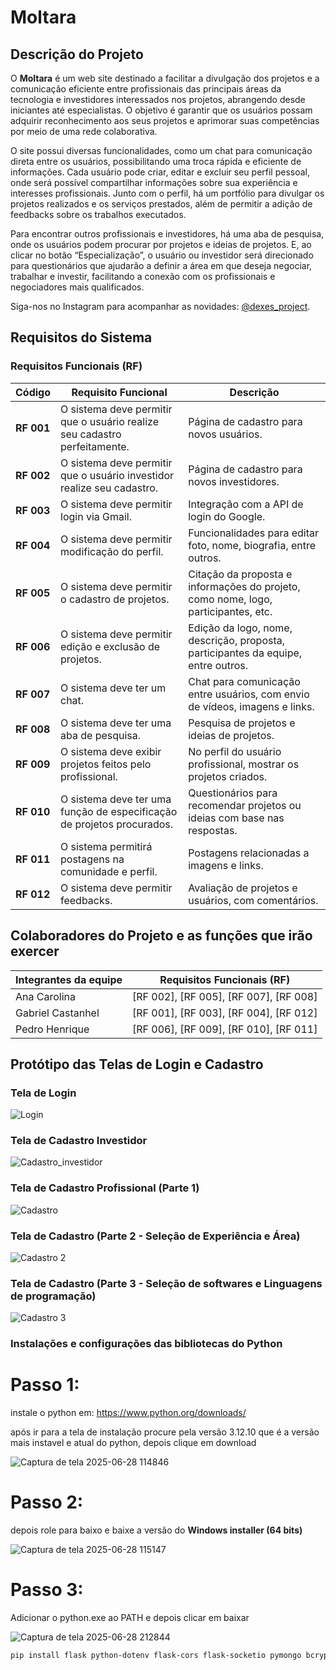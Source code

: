 # Moltara


## Descrição do Projeto

O **Moltara** é um web site destinado a facilitar a divulgação dos projetos e a comunicação eficiente entre profissionais das principais áreas da tecnologia e investidores interessados nos projetos, abrangendo desde iniciantes até especialistas. O objetivo é garantir que os usuários possam adquirir reconhecimento aos seus projetos e aprimorar suas competências por meio de uma rede colaborativa.

O site possui diversas funcionalidades, como um chat para comunicação direta entre os usuários, possibilitando uma troca rápida e eficiente de informações. Cada usuário pode criar, editar e excluir seu perfil pessoal, onde será possível compartilhar informações sobre sua experiência e interesses profissionais. Junto com o perfil, há um portfólio para divulgar os projetos realizados e os serviços prestados, além de permitir a adição de feedbacks sobre os trabalhos executados.

Para encontrar outros profissionais e investidores, há uma aba de pesquisa, onde os usuários podem procurar por projetos e ideias de projetos. E, ao clicar no botão “Especialização”, o usuário ou investidor será direcionado para questionários que ajudarão a definir a área em que deseja negociar, trabalhar e investir, facilitando a conexão com os profissionais e negociadores mais qualificados.

Siga-nos no Instagram para acompanhar as novidades: [@dexes_project](https://www.instagram.com/dexes_project?igsh=MXg1NzM1cG9icDRwMA==).

## Requisitos do Sistema

### Requisitos Funcionais (RF)


| Código      | Requisito Funcional                                                                 | Descrição                                                                                      |
|-------------|--------------------------------------------------------------------------------------|------------------------------------------------------------------------------------------------|
| **RF 001**  | O sistema deve permitir que o usuário realize seu cadastro perfeitamente.           | Página de cadastro para novos usuários.                                                       |
| **RF 002**  | O sistema deve permitir que o usuário investidor realize seu cadastro.              | Página de cadastro para novos investidores.                                                   |
| **RF 003**  | O sistema deve permitir login via Gmail.                                            | Integração com a API de login do Google.                                                      |
| **RF 004**  | O sistema deve permitir modificação do perfil.                                      | Funcionalidades para editar foto, nome, biografia, entre outros.                              |
| **RF 005**  | O sistema deve permitir o cadastro de projetos.                                     | Citação da proposta e informações do projeto, como nome, logo, participantes, etc.            |
| **RF 006**  | O sistema deve permitir edição e exclusão de projetos.                              | Edição da logo, nome, descrição, proposta, participantes da equipe, entre outros.             |
| **RF 007**  | O sistema deve ter um chat.                                                         | Chat para comunicação entre usuários, com envio de vídeos, imagens e links.                   |
| **RF 008**  | O sistema deve ter uma aba de pesquisa.                                             | Pesquisa de projetos e ideias de projetos.                                                    |
| **RF 009**  | O sistema deve exibir projetos feitos pelo profissional.                            | No perfil do usuário profissional, mostrar os projetos criados.                               |
| **RF 010**  | O sistema deve ter uma função de especificação de projetos procurados.              | Questionários para recomendar projetos ou ideias com base nas respostas.                      |
| **RF 011**  | O sistema permitirá postagens na comunidade e perfil.                               | Postagens relacionadas a imagens e links.                                                     |
| **RF 012**  | O sistema deve permitir feedbacks.                                                  | Avaliação de projetos e usuários, com comentários.                                            |
## Colaboradores do Projeto e as funções que irão exercer

| Integrantes da equipe | Requisitos Funcionais (RF)                |
|-----------------------|-------------------------------------------|
| Ana Carolina          | [RF 002], [RF 005], [RF 007], [RF 008]    |
| Gabriel Castanhel     | [RF 001], [RF 003], [RF 004], [RF 012]    |
| Pedro Henrique        | [RF 006], [RF 009], [RF 010], [RF 011]    |
## Protótipo das Telas de Login e Cadastro

### Tela de Login
![Login](./3-fase-sa/public/img/Login.png)

### Tela de Cadastro  Investidor
![Cadastro_investidor](./3-fase-sa/public/img/Tela_cadastro_investidor.png)

### Tela de Cadastro  Profissional (Parte 1)
![Cadastro](./3-fase-sa/public/img/Tela_cadastro_profissional_1.png)

### Tela de Cadastro (Parte 2 - Seleção de Experiência e Área)
![Cadastro 2](./3-fase-sa/public/img/Tela_cadastro_profissional_2.png)

### Tela de Cadastro (Parte 3 - Seleção de softwares e Linguagens de programação)
![Cadastro 3](./3-fase-sa/public/img/Tela_cadastro_prossional_3.png)

### Instalações e configurações das bibliotecas do Python




# Passo 1:

instale o python em: https://www.python.org/downloads/

após ir para a tela de instalação procure pela versão 3.12.10 que é a versão mais instavel e atual do python, depois clique em download

![Captura de tela 2025-06-28 114846](https://github.com/user-attachments/assets/cc11915a-699f-4c49-a4b6-ffe2302f451d)

# Passo 2:

depois role para baixo e baixe a versão do **Windows installer (64 bits)**

![Captura de tela 2025-06-28 115147](https://github.com/user-attachments/assets/b9cdfccd-f074-4063-a2a7-e4e202c7b824)

# Passo 3:
Adicionar o python.exe ao PATH e depois clicar em baixar

![Captura de tela 2025-06-28 212844](https://github.com/user-attachments/assets/15043e46-8c73-4602-8d56-608c337e276b)


```bash
pip install flask python-dotenv flask-cors flask-socketio pymongo bcrypt requests google-auth werkzeug
```
